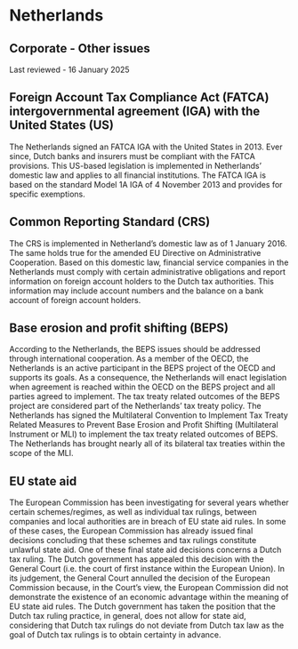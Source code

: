 # Netherlands
## Corporate - Other issues
Last reviewed - 16 January 2025
## Foreign Account Tax Compliance Act (FATCA) intergovernmental agreement (IGA) with the United States (US)
The Netherlands signed an FATCA IGA with the United States in 2013. Ever since, Dutch banks and insurers must be compliant with the FATCA provisions. This US-based legislation is implemented in Netherlands’ domestic law and applies to all financial institutions. The FATCA IGA is based on the standard Model 1A IGA of 4 November 2013 and provides for specific exemptions.
## Common Reporting Standard (CRS)
The CRS is implemented in Netherland’s domestic law as of 1 January 2016. The same holds true for the amended EU Directive on Administrative Cooperation.
Based on this domestic law, financial service companies in the Netherlands must comply with certain administrative obligations and report information on foreign account holders to the Dutch tax authorities. This information may include account numbers and the balance on a bank account of foreign account holders.
## Base erosion and profit shifting (BEPS)
According to the Netherlands, the BEPS issues should be addressed through international cooperation. As a member of the OECD, the Netherlands is an active participant in the BEPS project of the OECD and supports its goals. As a consequence, the Netherlands will enact legislation when agreement is reached within the OECD on the BEPS project and all parties agreed to implement. The tax treaty related outcomes of the BEPS project are considered part of the Netherlands’ tax treaty policy.
The Netherlands has signed the Multilateral Convention to Implement Tax Treaty Related Measures to Prevent Base Erosion and Profit Shifting (Multilateral Instrument or MLI) to implement the tax treaty related outcomes of BEPS. The Netherlands has brought nearly all of its bilateral tax treaties within the scope of the MLI.
## EU state aid
The European Commission has been investigating for several years whether certain schemes/regimes, as well as individual tax rulings, between companies and local authorities are in breach of EU state aid rules. In some of these cases, the European Commission has already issued final decisions concluding that these schemes and tax rulings constitute unlawful state aid. One of these final state aid decisions concerns a Dutch tax ruling. The Dutch government has appealed this decision with the General Court (i.e. the court of first instance within the European Union). In its judgement, the General Court annulled the decision of the European Commission because, in the Court’s view, the European Commission did not demonstrate the existence of an economic advantage within the meaning of EU state aid rules.
The Dutch government has taken the position that the Dutch tax ruling practice, in general, does not allow for state aid, considering that Dutch tax rulings do not deviate from Dutch tax law as the goal of Dutch tax rulings is to obtain certainty in advance.

